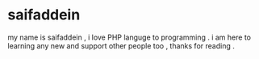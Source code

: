 # saifaddein

my name is saifaddein , i love PHP languge to programming . 
i am here to learning any new and support other people too , thanks for reading .
